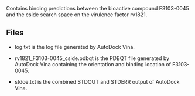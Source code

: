 Contains binding predictions between the bioactive compound F3103-0045 and the cside search space on the virulence factor rv1821.

## Files

- log.txt is the log file generated by AutoDock Vina.

- rv1821_F3103-0045_cside.pdbqt is the PDBQT file generated by AutoDock Vina containing the orientation and binding location of F3103-0045.

- stdoe.txt is the combined STDOUT and STDERR output of AutoDock Vina.

